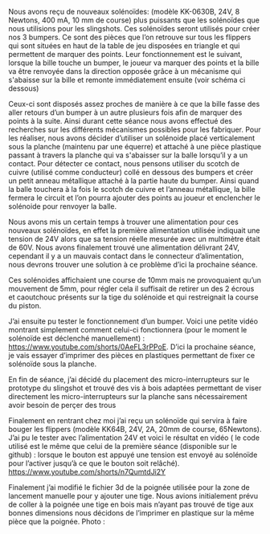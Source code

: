 Nous avons reçu de nouveaux solénoïdes: (modèle KK-0630B, 24V, 8 Newtons, 400 mA, 10 mm de course) plus puissants que les solénoïdes que nous utilisions pour les slingshots. Ces solénoïdes seront utilisés pour créer nos 3 bumpers. Ce sont des pièces que l’on retrouve sur tous les flippers qui sont situées en haut de la table de jeu disposées en triangle et qui permettent de marquer des points. Leur fonctionnement est le suivant, lorsque la bille touche un bumper, le joueur va marquer des points et la bille va être renvoyée dans la direction opposée grâce à un mécanisme qui s'abaisse sur la bille et remonte immédiatement ensuite (voir schéma ci dessous)


Ceux-ci sont disposés assez proches de manière à ce que la bille fasse des aller retours d’un bumper à un autre plusieurs fois afin de marquer des points à la suite. Ainsi durant cette séance nous avons effectué des recherches sur les différents mécanismes possibles pour les fabriquer. Pour les réaliser, nous avons décider d’utiliser un solénoide placé verticalement sous la planche (maintenu par une équerre) et attaché à une pièce plastique passant à travers la planche qui va s'abaisser sur la balle lorsqu’il y a un contact. Pour détecter ce contact, nous pensons utiliser du scotch de cuivre (utilisé comme conducteur) collé en dessous des bumpers et créer un petit anneau métallique attaché à la partie haute du bumper. Ainsi quand la balle touchera à la fois le scotch de cuivre et l’anneau métallique, la bille fermera le circuit  et l’on pourra ajouter des points au joueur et enclencher le solénoide pour renvoyer la balle. 

Nous avons mis un certain temps à trouver une alimentation pour ces nouveaux solénoïdes, en effet la première alimentation utilisée indiquait une tension de 24V alors que sa tension réelle mesurée avec un multimètre était de 60V. Nous avons finalement trouvé une alimentation délivrant 24V, cependant il y a un mauvais contact dans le connecteur d’alimentation, nous devrons trouver une solution à ce problème d’ici la prochaine séance.

Ces solénoides affichaient une course de 10mm mais ne provoquaient qu’un mouvement de 5mm, pour régler cela il suffisait de retirer un des 2 écrous et caoutchouc présents sur la tige du solénoide et qui restreignait la course du piston.

J’ai ensuite pu tester le fonctionnement d’un bumper. Voici une petite vidéo montrant  simplement comment celui-ci fonctionnera (pour le moment le solénoïde est déclenché manuellement) : https://www.youtube.com/shorts/0AeFL3rPPoE.
D’ici la prochaine séance, je vais essayer d’imprimer des pièces en plastiques permettant de fixer ce solénoïde sous la planche.

En fin de séance, j’ai décidé du placement des micro-interrupteurs sur le prototype du slingshot et trouvé des vis à bois adaptées permettant de viser directement les micro-interrupteurs sur la planche sans nécessairement avoir besoin de perçer des trous

Finalement en rentrant chez moi j’ai reçu un solénoïde qui servira à faire bouger les flippers (modèle KK64B, 24V, 2A, 20mm de course, 65Newtons). J’ai pu le tester avec l’alimentation 24V et voici le résultat en vidéo ( le code utilisé est le même que celui de la première séance (disponible sur le github) : lorsque le bouton est appuyé une tension est envoyé au solénoïde pour l’activer jusqu’à ce que le bouton soit relâché). https://www.youtube.com/shorts/n7QumtdJi2Y

Finalement j’ai modifié le fichier 3d de la poignée utilisée pour la zone de lancement manuelle pour y ajouter une tige. Nous avions initialement prévu de coller à la poignée une tige en bois mais n’ayant pas trouvé de tige aux bonnes dimensions nous décidons de l’imprimer en plastique sur la même pièce que la poignée. 
Photo :
